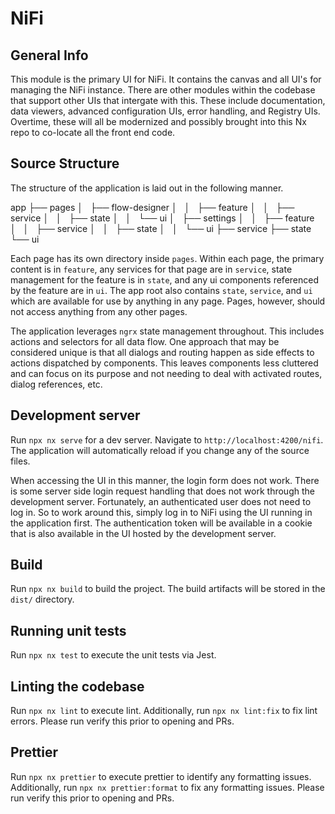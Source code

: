 # NiFi

## General Info

This module is the primary UI for NiFi. It contains the canvas and all UI's for managing the NiFi instance. There are other modules within the codebase
that support other UIs that intergate with this. These include documentation, data viewers, advanced configuration UIs, error handling, and Registry UIs.
Overtime, these will all be modernized and possibly brought into this Nx repo to co-locate all the front end code.

## Source Structure

The structure of the application is laid out in the following manner.

app
├── pages
│   ├── flow-designer
│   │   ├── feature
│   │   ├── service
│   │   ├── state
│   │   └── ui
│   ├── settings
│   │   ├── feature
│   │   ├── service
│   │   ├── state
│   │   └── ui
├── service
├── state
└── ui

Each page has its own directory inside `pages`. Within each page, the primary content is in `feature`, any services for that page are in `service`,
state management for the feature is in `state`, and any ui components referenced by the feature are in `ui`. The app root also contains `state`,
`service`, and `ui` which are available for use by anything in any page. Pages, however, should not access anything from any other pages.

The application leverages `ngrx` state management throughout. This includes actions and selectors for all data flow. One approach that may be
considered unique is that all dialogs and routing happen as side effects to actions dispatched by components. This leaves components less
cluttered and can focus on its purpose and not needing to deal with activated routes, dialog references, etc.

## Development server

Run `npx nx serve` for a dev server. Navigate to `http://localhost:4200/nifi`. The application will automatically reload if you change any of the source files.

When accessing the UI in this manner, the login form does not work. There is some server side login request handling that does not work through
the development server. Fortunately, an authenticated user does not need to log in. So to work around this, simply log in to NiFi using the UI running in
the application first. The authentication token will be available in a cookie that is also available in the UI hosted by the development server.

## Build

Run `npx nx build` to build the project. The build artifacts will be stored in the `dist/` directory.

## Running unit tests

Run `npx nx test` to execute the unit tests via Jest.

## Linting the codebase

Run `npx nx lint` to execute lint. Additionally, run `npx nx lint:fix` to fix lint errors. Please run verify this prior to opening and PRs.

## Prettier

Run `npx nx prettier` to execute prettier to identify any formatting issues. Additionally, run `npx nx prettier:format` to fix any formatting issues.
Please run verify this prior to opening and PRs.
